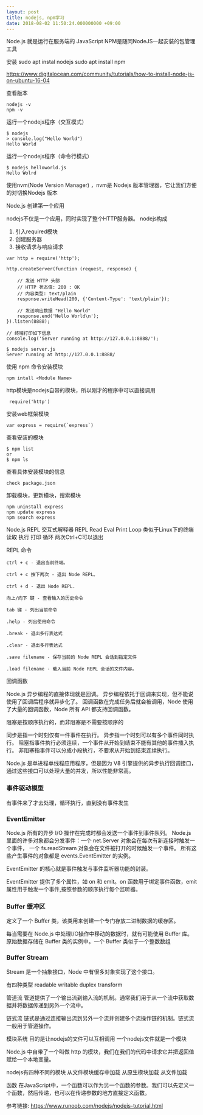 ```yaml
---
layout: post
title: nodejs, npm学习
date: 2018-08-02 11:50:24.000000000 +09:00
---
```


Node.js 就是运行在服务端的 JavaScript
NPM是随同NodeJS一起安装的包管理工具



安装
sudo apt instal nodejs
sudo apt install npm

https://www.digitalocean.com/community/tutorials/how-to-install-node-js-on-ubuntu-16-04


查看版本
```
nodejs -v
npm -v
```

运行一个nodejs程序（交互模式）
```
$ nodejs
> console.log("Hello World")
Hello World
```
运行一个nodejs程序（命令行模式）
```
$ nodejs helloworld.js 
Hello Wolrd
```
使用nvm(Node Version Manager) ，nvm是 Nodejs 版本管理器，它让我们方便的对切换Nodejs 版本

Node.js 创建第一个应用

nodejs不仅是一个应用，同时实现了整个HTTP服务器。
nodejs构成
1. 引入required模块
2. 创建服务器
3. 接收请求与响应请求

```
var http = require('http');

http.createServer(function (request, response) {

    // 发送 HTTP 头部 
    // HTTP 状态值: 200 : OK
    // 内容类型: text/plain
    response.writeHead(200, {'Content-Type': 'text/plain'});

    // 发送响应数据 "Hello World"
    response.end('Hello World\n');
}).listen(8888);

// 终端打印如下信息
console.log('Server running at http://127.0.0.1:8888/');
```

```
$ nodejs server.js 
Server running at http://127.0.0.1:8888/
```

使用 npm 命令安装模块
```
npm intall <Module Name>
```

http模块是nodejs自带的模块，所以刚才的程序中可以直接调用
```
 require('http')
```
安装web框架模块
```
var express = require(`express`)
```
查看安装的模块
```
$ npm list
or
$ npm ls
```

查看具体安装模块的信息
```
check package.json
```

卸载模块，更新模块，搜索模块
```
npm uninstall express
npm update express
npm search express
```
Node.js REPL 交互式解释器
REPL Read Eval Print Loop 类似于Linux下的终端
读取
执行
打印
循环
两次Ctrl+C可以退出

REPL 命令

    ctrl + c - 退出当前终端。

    ctrl + c 按下两次 - 退出 Node REPL。

    ctrl + d - 退出 Node REPL.

    向上/向下 键 - 查看输入的历史命令

    tab 键 - 列出当前命令

    .help - 列出使用命令

    .break - 退出多行表达式

    .clear - 退出多行表达式

    .save filename - 保存当前的 Node REPL 会话到指定文件

    .load filename - 载入当前 Node REPL 会话的文件内容。


回调函数

Node.js 异步编程的直接体现就是回调。
异步编程依托于回调来实现，但不能说使用了回调后程序就异步化了。
回调函数在完成任务后就会被调用，Node 使用了大量的回调函数，Node 所有 API 都支持回调函数。

阻塞是按顺序执行的，而非阻塞是不需要按顺序的

同步是指一个时刻仅有一件事件在执行。
异步指一个时刻可以有多个事件同时执行。
阻塞指事件执行必须连续，一个事件从开始到结束不能有其他的事件插入执行。
非阻塞指事件可以分成小段执行，不要求从开始到结束连续执行。

Node.js 是单进程单线程应用程序，但是因为 V8 引擎提供的异步执行回调接口，通过这些接口可以处理大量的并发，所以性能非常高。

### 事件驱动模型
有事件来了才去处理，循环执行，直到没有事件发生

### EventEmitter
Node.js 所有的异步 I/O 操作在完成时都会发送一个事件到事件队列。
Node.js 里面的许多对象都会分发事件：一个 net.Server 对象会在每次有新连接时触发一个事件， 一个 fs.readStream 对象会在文件被打开的时候触发一个事件。 所有这些产生事件的对象都是 events.EventEmitter 的实例。 

EventEmitter 的核心就是事件触发与事件监听器功能的封装。

EventEmitter 提供了多个属性，如 on 和 emit。on 函数用于绑定事件函数，emit 属性用于触发一个事件,按照参数的顺序执行每个监听器。


### Buffer 缓冲区
定义了一个 Buffer 类，该类用来创建一个专门存放二进制数据的缓存区。

每当需要在 Node.js 中处理I/O操作中移动的数据时，就有可能使用 Buffer 库。原始数据存储在 Buffer 类的实例中。一个 Buffer 类似于一个整数数组

### Buffer Stream

Stream 是一个抽象接口，Node 中有很多对象实现了这个接口。

有四种类型
readable
writable
duplex
transform

管道流
管道提供了一个输出流到输入流的机制。通常我们用于从一个流中获取数据并将数据传递到另外一个流中。

链式流
链式是通过连接输出流到另外一个流并创建多个流操作链的机制。链式流一般用于管道操作。


模块系统
目的是让nodejs的文件可以互相调用
一个nodejs文件就是一个模块

Node.js 中自带了一个叫做 http 的模块，我们在我们的代码中请求它并把返回值赋给一个本地变量。

nodejs有四种不同的模块
从文件模块缓存中加载
从原生模块加载
从文件加载

函数
在JavaScript中，一个函数可以作为另一个函数的参数。我们可以先定义一个函数，然后传递，也可以在传递参数的地方直接定义函数。




参考链接: https://www.runoob.com/nodejs/nodejs-tutorial.html



